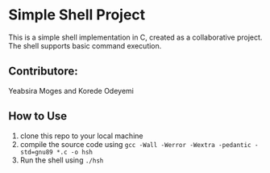 # Simple Shell Project

This is a simple shell implementation in C, created as a collaborative project. The shell supports basic command execution.

## Contributore:
  Yeabsira Moges and Korede Odeyemi

## How to Use

1. clone this repo to your local machine
2. compile the source code using `gcc -Wall -Werror -Wextra -pedantic -std=gnu89 *.c -o hsh`
3. Run the shell using `./hsh`
